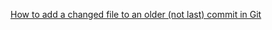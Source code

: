 [How to add a changed file to an older (not last) commit in Git](https://stackoverflow.com/questions/2719579/how-to-add-a-changed-file-to-an-older-not-last-commit-in-git#)
